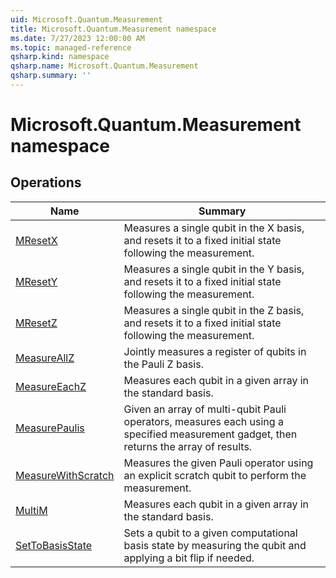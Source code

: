 ```yaml
---
uid: Microsoft.Quantum.Measurement
title: Microsoft.Quantum.Measurement namespace
ms.date: 7/27/2023 12:00:00 AM
ms.topic: managed-reference
qsharp.kind: namespace
qsharp.name: Microsoft.Quantum.Measurement
qsharp.summary: ''
---
```


# Microsoft.Quantum.Measurement namespace




<!-- summaries -->

## Operations

| Name | Summary |
|------|---------|
|[MResetX](xref:Microsoft.Quantum.Measurement.MResetX) |Measures a single qubit in the X basis, and resets it to a fixed initial state following the measurement. |
|[MResetY](xref:Microsoft.Quantum.Measurement.MResetY) |Measures a single qubit in the Y basis, and resets it to a fixed initial state following the measurement. |
|[MResetZ](xref:Microsoft.Quantum.Measurement.MResetZ) |Measures a single qubit in the Z basis, and resets it to a fixed initial state following the measurement. |
|[MeasureAllZ](xref:Microsoft.Quantum.Measurement.MeasureAllZ) |Jointly measures a register of qubits in the Pauli Z basis. |
|[MeasureEachZ](xref:Microsoft.Quantum.Measurement.MeasureEachZ) |Measures each qubit in a given array in the standard basis. |
|[MeasurePaulis](xref:Microsoft.Quantum.Measurement.MeasurePaulis) |Given an array of multi-qubit Pauli operators, measures each using a specified measurement gadget, then returns the array of results. |
|[MeasureWithScratch](xref:Microsoft.Quantum.Measurement.MeasureWithScratch) |Measures the given Pauli operator using an explicit scratch qubit to perform the measurement. |
|[MultiM](xref:Microsoft.Quantum.Measurement.MultiM) |Measures each qubit in a given array in the standard basis. |
|[SetToBasisState](xref:Microsoft.Quantum.Measurement.SetToBasisState) |Sets a qubit to a given computational basis state by measuring the qubit and applying a bit flip if needed. |


<!-- /summaries -->
